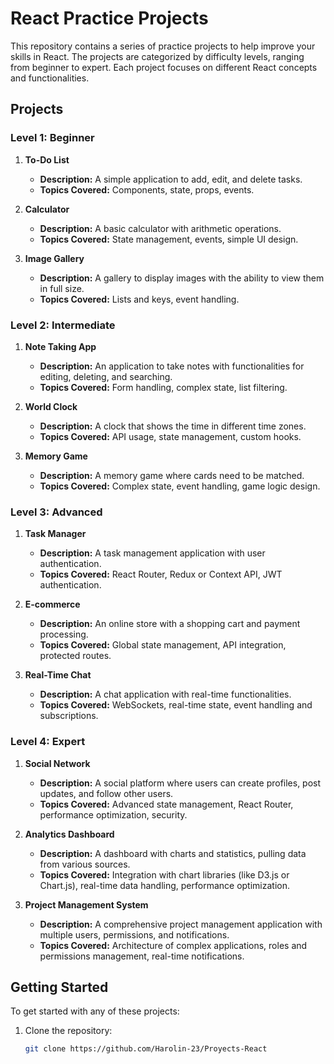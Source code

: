 # React Practice Projects

This repository contains a series of practice projects to help improve your skills in React. The projects are categorized by difficulty levels, ranging from beginner to expert. Each project focuses on different React concepts and functionalities.

## Projects

### Level 1: Beginner
1. **To-Do List**
   - **Description:** A simple application to add, edit, and delete tasks.
   - **Topics Covered:** Components, state, props, events.

2. **Calculator**
   - **Description:** A basic calculator with arithmetic operations.
   - **Topics Covered:** State management, events, simple UI design.

3. **Image Gallery**
   - **Description:** A gallery to display images with the ability to view them in full size.
   - **Topics Covered:** Lists and keys, event handling.

### Level 2: Intermediate
1. **Note Taking App**
   - **Description:** An application to take notes with functionalities for editing, deleting, and searching.
   - **Topics Covered:** Form handling, complex state, list filtering.

2. **World Clock**
   - **Description:** A clock that shows the time in different time zones.
   - **Topics Covered:** API usage, state management, custom hooks.

3. **Memory Game**
   - **Description:** A memory game where cards need to be matched.
   - **Topics Covered:** Complex state, event handling, game logic design.

### Level 3: Advanced
1. **Task Manager**
   - **Description:** A task management application with user authentication.
   - **Topics Covered:** React Router, Redux or Context API, JWT authentication.

2. **E-commerce**
   - **Description:** An online store with a shopping cart and payment processing.
   - **Topics Covered:** Global state management, API integration, protected routes.

3. **Real-Time Chat**
   - **Description:** A chat application with real-time functionalities.
   - **Topics Covered:** WebSockets, real-time state, event handling and subscriptions.

### Level 4: Expert
1. **Social Network**
   - **Description:** A social platform where users can create profiles, post updates, and follow other users.
   - **Topics Covered:** Advanced state management, React Router, performance optimization, security.

2. **Analytics Dashboard**
   - **Description:** A dashboard with charts and statistics, pulling data from various sources.
   - **Topics Covered:** Integration with chart libraries (like D3.js or Chart.js), real-time data handling, performance optimization.

3. **Project Management System**
   - **Description:** A comprehensive project management application with multiple users, permissions, and notifications.
   - **Topics Covered:** Architecture of complex applications, roles and permissions management, real-time notifications.

## Getting Started

To get started with any of these projects:

1. Clone the repository:
   ```bash
   git clone https://github.com/Harolin-23/Proyects-React
